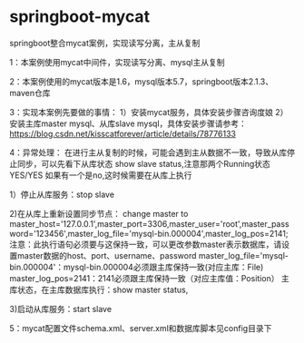 # springboot-mycat
springboot整合mycat案例，实现读写分离，主从复制


1：本案例使用mycat中间件，实现读写分离、mysql主从复制

2：本案例使用的mycat版本是1.6，mysql版本5.7，springboot版本2.1.3、maven仓库

3：实现本案例先要做的事情：
  1）安装mycat服务，具体安装步骤咨询度娘
  2）安装主库master mysql、从库slave mysql，具体安装步骤请参考：https://blog.csdn.net/kisscatforever/article/details/78776133
  
4：异常处理：
  在进行主从复制的时候，可能会遇到主从数据不一致，导致从库停止同步，可以先看下从库状态 show slave status,注意那两个Running状态 YES/YES
  如果有一个是no,这时候需要在从库上执行
  
  1）停止从库服务：stop slave
  
  2)在从库上重新设置同步节点：
    change master to master_host='127.0.0.1',master_port=3306,master_user='root',master_password='123456',master_log_file='mysql-bin.000004',master_log_pos=2141;
    注意：此执行语句必须要与这保持一致，可以更改参数master表示数据库，请设置master数据的host、port、username、password
          master_log_file='mysql-bin.000004'：mysql-bin.000004必须跟主库保持一致(对应主库：File)
          master_log_pos=2141：2141必须跟主库保持一致（对应主库值：Position）
          主库状态，在主库数据库执行：show master status,
          
  3)启动从库服务：start slave
  
5：mycat配置文件schema.xml、server.xml和数据库脚本见config目录下
